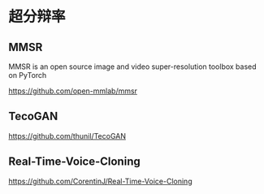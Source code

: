 # 超分辩率

## MMSR
MMSR is an open source image and video super-resolution toolbox based on PyTorch

https://github.com/open-mmlab/mmsr

## TecoGAN
https://github.com/thunil/TecoGAN

## Real-Time-Voice-Cloning
https://github.com/CorentinJ/Real-Time-Voice-Cloning
